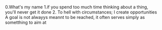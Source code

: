 0.What's my name
1.if you spend too much time thinking about a thing, you'll never get it done
2. To hell with circumstances; I create opportunities
A goal is not alwayys meannt to be reached, it often serves simply as sometthing to aim at
